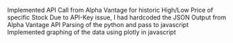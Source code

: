Implemented API Call from Alpha Vantage for historic High/Low Price of specific Stock
Due to API-Key issue, I had hardcoded the JSON Output from Alpha Vantage API
Parsing of the python and pass to javascript
Implemented graphing of the data using plotly in javascript